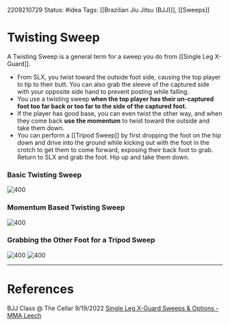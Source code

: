 2209210729
Status: #idea
Tags: [[Brazilian Jiu Jitsu (BJJ)]], [[Sweeps]]

# Twisting Sweep

A Twisting Sweep is a general term for a sweep you do from [[Single Leg X-Guard]]. 

* From SLX, you twist toward the outside foot side, causing the top player to tip to their butt. You can also grab the sleeve of the captured side with your opposite side hand to prevent posting while falling.
* You use a twisting sweep **when the top player has their un-captured foot too far back or too far to the side of the captured foot.**
* If the player has good base, you can even twist the other way, and when they come back **use the momentum** to twist toward the outside and take them down. 
* You can perform a [[Tripod Sweep]] by first dropping the foot on the hip down and drive into the ground while kicking out with the foot in the crotch to get them to come forward, exposing their back foot to grab. Return to SLX and grab the foot. Hip up and take them down.


### Basic Twisting Sweep
![400](SingleLegX_Sweep1.png)

### Momentum Based Twisting Sweep
![400](SingleLegX_Sweep2.png)

### Grabbing the Other Foot for a Tripod Sweep
![400](SingleLegX_Sweep3.png)
![400](SingleLegX_Sweep4.png)


---
# References
BJJ Class @ The Cellar 9/19/2022
[Single Leg X-Guard Sweeps & Options - MMA Leech](https://www.youtube.com/watch?v=KjYuOdMKZfs)